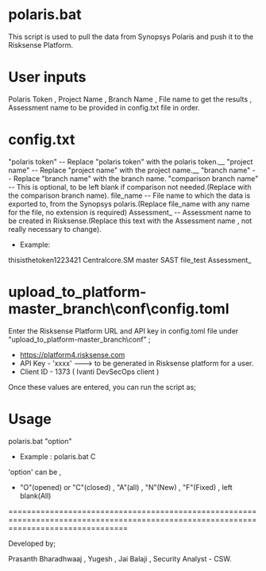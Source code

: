 # polaris.bat

This script is used to pull the data from Synopsys Polaris and push it to the Risksense Platform.

# User inputs

Polaris Token , Project Name , Branch Name , File name to get the results , Assessment name to be provided in config.txt file in order.

# config.txt 

"polaris token" -- Replace "polaris token" with the polaris token.__
"project name" -- Replace "project name" with the project name.__
"branch name" -- Replace "branch name" with the branch name.
"comparison branch name" -- This is optional, to be left blank if comparison not needed.(Replace <comparison branch name> with the comparison branch name).
file_name -- File name to which the data is exported to, from the Synopsys polaris.(Replace file_name with any name for the file, no extension is required)
Assessment_ -- Assessment name to be created in Risksense.(Replace this text with the Assessment name , not really necessary to change).

 * Example:
  
thisisthetoken1223421 
Centralcore.SM 
master 
SAST 
file_test 
Assessment_
  
  
# upload_to_platform-master_branch\conf\config.toml

Enter the Risksense Platform URL and API key in config.toml file under "upload_to_platform-master_branch\conf" ; 

* https://platform4.risksense.com 
* API Key - 'xxxx'   ---> to be generated in Risksense platform for a user.
* Client ID - 1373 ( Ivanti DevSecOps client )


Once these values are entered, you can run the script as;

# Usage 

polaris.bat "option"
  
  * Example : polaris.bat C

'option' can be , 

* "O"(opened) or "C"(closed) , "A"(all) , "N"(New) , "F"(Fixed) , left blank(All)

======================================================================================================================================

Developed by;

Prasanth Bharadhwaaj ,
Yugesh ,
Jai Balaji ,
Security Analyst - CSW.

